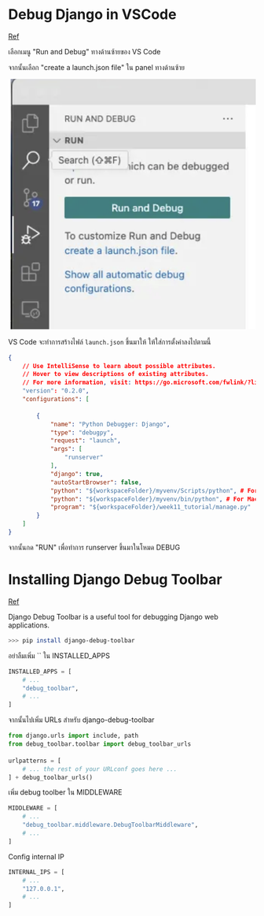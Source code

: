 # Debug Django in VSCode

[Ref](https://medium.com/django-unleashed/debug-django-in-vscode-cd9759e82618)

เลือกเมนู "Run and Debug" ทางด้านซ้ายของ VS Code

จากนั้นเลือก "create a launch.json file" ใน panel ทางด้านซ้าย

![alt text](images/run-and-debug.png)

VS Code จะทำการสร้างไฟล์ `launch.json` ขึ้นมาให้ ให้ใส่การตั้งค่าลงไปตามนี้

```json
{
    // Use IntelliSense to learn about possible attributes.
    // Hover to view descriptions of existing attributes.
    // For more information, visit: https://go.microsoft.com/fwlink/?linkid=830387
    "version": "0.2.0",
    "configurations": [

        {
            "name": "Python Debugger: Django",
            "type": "debugpy",
            "request": "launch",
            "args": [
                "runserver"
            ],
            "django": true,
            "autoStartBrowser": false,
            "python": "${workspaceFolder}/myvenv/Scripts/python", # For Windows
            "python": "${workspaceFolder}/myvenv/bin/python", # For MacOS
            "program": "${workspaceFolder}/week11_tutorial/manage.py"
        }
    ]
}
```

จากนั้นกด "RUN" เพื่อทำการ runserver ขึ้นมาในโหมด DEBUG

# Installing Django Debug Toolbar

[Ref](https://django-debug-toolbar.readthedocs.io/en/latest/installation.html)

Django Debug Toolbar is a useful tool for debugging Django web applications. 

```bash
>>> pip install django-debug-toolbar
```

อย่าลืมเพิ่ม `` ใน INSTALLED_APPS

```python
INSTALLED_APPS = [
    # ...
    "debug_toolbar",
    # ...
]
```

จากนั้นไปเพิ่ม URLs สำหรับ django-debug-toolbar

```python
from django.urls import include, path
from debug_toolbar.toolbar import debug_toolbar_urls

urlpatterns = [
    # ... the rest of your URLconf goes here ...
] + debug_toolbar_urls()
```

เพิ่ม debug toolber ใน MIDDLEWARE

```python
MIDDLEWARE = [
    # ...
    "debug_toolbar.middleware.DebugToolbarMiddleware",
    # ...
]
```

Config internal IP

```python
INTERNAL_IPS = [
    # ...
    "127.0.0.1",
    # ...
]
```
